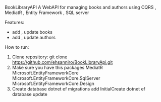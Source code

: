 BookLibraryAPI
A WebAPI for managing books and authors
using CQRS , MediatR , Entity Framework , SQL server

Features:
- add , update books
- add , update authors

How to run:
1. Clone repository: 
git clone https://github.com/ehsanniro/BookLibraryApi.git
2. Make sure you have this packages
MediatR
Microsoft.EntityFrameworkCore
Microsoft.EntityFrameworkCore.SqlServer
Microsoft.EntityFrameworkCore.Design
3. Create database
dotnet ef migrations add InitialCreate
dotnet ef database update
